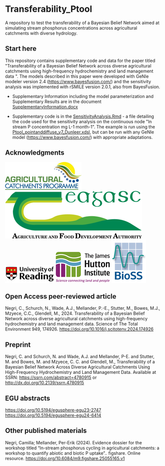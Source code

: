 # Transferability_Ptool

A repository to test the transferability of a Bayesian Belief Network aimed at simulating stream phosphorus concentrations across agricultural catchments with diverse hydrology. 

## Start here
This repository contains supplementary code and data for the paper titled "Transferability of a Bayesian Belief Network across diverse agricultural catchments using high-frequency hydrochemistry and land management data ". The models described in this paper were developed with GeNIe modeler version 2.4 (https://www.bayesfusion.com/) and the sensitivity analysis was implemented with rSMILE version 2.0.1, also from BayesFusion.

- Supplementary Information including the model parameterization and Supplementary Results are in the document [SupplementaryInformation.docx](https://github.com/CamillaNegri/Transferability_Ptool/blob/main/SupplementaryInformation.docx)

- Supplementary code is in the [SensitivityAnalysis.Rmd](https://github.com/CamillaNegri/Transferability_Ptool/blob/main/SensitivityAnalysis.Rmd) - a file detailing the code used for the sensitivity analysis on the continuous node "In stream P concentration mg L-1 month-1". The example is run using the [Ptool_pointanddiffuse_v7_Dunleer.xdsl](https://github.com/CamillaNegri/Transferability_Ptool/blob/main/Ptool_pointanddiffuse_v7_Dunleer.xdsl), but can be run with any GeNIe model (https://www.bayesfusion.com/) with appropriate adaptations. 


## Acknowledgments

![Agricultural Catchments Programme logo](https://github.com/CamillaNegri/Transferability_Ptool/blob/main/Acknowledgments/ACP-logo.png)
![Teagasc- Agriculture and Food Development Authority logo](https://github.com/CamillaNegri/Transferability_Ptool/blob/main/Acknowledgments/logo-teagasc2x.png)
![University of Reading logo](https://github.com/CamillaNegri/Transferability_Ptool/blob/main/Acknowledgments/UoR_logo.png)
![The James Hutton Institute logo](https://github.com/CamillaNegri/Transferability_Ptool/blob/main/Acknowledgments/JHI_logo.jpg)
![Biomathemathics and Statistics Scotland (BioSS) logo](https://github.com/CamillaNegri/Transferability_Ptool/blob/main/Acknowledgments/BioSS_logo.png)

## Open Access peer-reviewed article
Negri, C., Schurch, N., Wade, A.J., Mellander, P.-E., Stutter, M., Bowes, M.J., Mzyece, C.C., Glendell, M., 2024. Transferability of a Bayesian Belief Network across diverse agricultural catchments using high-frequency hydrochemistry and land management data. Science of The Total Environment 949, 174926. https://doi.org/10.1016/j.scitotenv.2024.174926

## Preprint
Negri, C. and Schurch, N. and Wade, A.J. and Mellander, P-E. and Stutter, M. and Bowes, M. and Mzyece, C. C. and Glendell, M., Transferability of a Bayesian Belief Network Across Diverse Agricultural Catchments Using High-Frequency Hydrochemistry and Land Management Data. Available at SSRN: https://ssrn.com/abstract=4780915 or http://dx.doi.org/10.2139/ssrn.4780915

## EGU abstracts
https://doi.org/10.5194/egusphere-egu23-2747
https://doi.org/10.5194/egusphere-egu24-6414

## Other published materials
Negri, Camilla; Mellander, Per-Erik (2024). Evidence dossier for the workshop titled “In-stream phosphorus cycling in agricultural catchments: a workshop to quantify abiotic and biotic P uptake”.. figshare. Online resource. https://doi.org/10.6084/m9.figshare.25055165.v1

